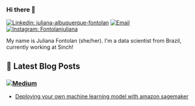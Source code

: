 ### Hi there 👋

[![Linkedin: juliana-albuquerque-fontolan](https://img.shields.io/badge/-LinkedIn-0077B5?style=for-the-badge&logo=linkedin&logoColor=white&link=https://linkedin.com/in/juliana-albuquerque-fontolan-66332a49)](https://www.linkedin.com/in/juliana-albuquerque-fontolan-66332a49/)
[![Email](https://img.shields.io/badge/-Email-%23333?style=for-the-badge&logo=gmail&logoColor=white)](mailto:juliana.fontolan@gmail.com)
[![Instagram: Fontolanjuliana](https://img.shields.io/badge/-Instagram-%23E4405F?style=for-the-badge&logo=instagram&logoColor=white)](https://instagram.lsantos.dev)

My name is Juliana Fontolan (she/her). I'm a data scientist from Brazil, currently working at Sinch!

## 📝 Latest Blog Posts

### [![Medium](https://img.shields.io/badge/-Medium-ffffff?style=for-the-badge&logo=medium&logoColor=black)](https://medium.com/@fontolanjuliana)

<!-- MEDIUM:START -->
- [Deploying your own machine learning model with amazon sagemaker](https://medium.com/wearesinch/deploying-your-own-machine-learning-model-with-amazon-sagemaker-7e33f6d485fa)
<!-- MEDIUM:END -->
